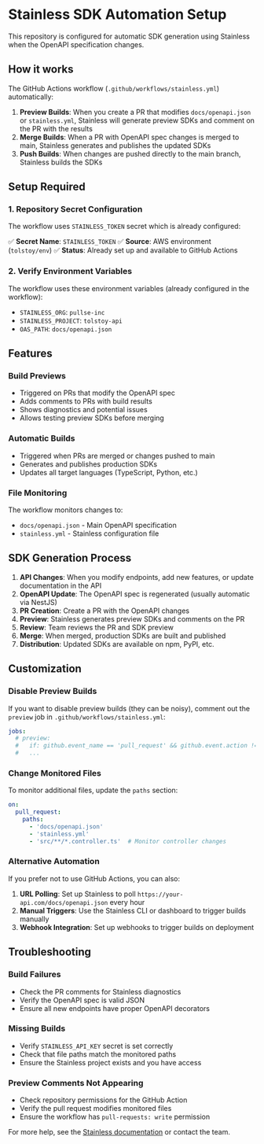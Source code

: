 # Stainless SDK Automation Setup

This repository is configured for automatic SDK generation using Stainless when the OpenAPI specification changes.

## How it works

The GitHub Actions workflow (`.github/workflows/stainless.yml`) automatically:

1. **Preview Builds**: When you create a PR that modifies `docs/openapi.json` or `stainless.yml`, Stainless will generate preview SDKs and comment on the PR with the results
2. **Merge Builds**: When a PR with OpenAPI spec changes is merged to main, Stainless generates and publishes the updated SDKs
3. **Push Builds**: When changes are pushed directly to the main branch, Stainless builds the SDKs

## Setup Required

### 1. Repository Secret Configuration

The workflow uses `STAINLESS_TOKEN` secret which is already configured:

✅ **Secret Name**: `STAINLESS_TOKEN`
✅ **Source**: AWS environment (`tolstoy/env`)
✅ **Status**: Already set up and available to GitHub Actions

### 2. Verify Environment Variables

The workflow uses these environment variables (already configured in the workflow):
- `STAINLESS_ORG`: `pullse-inc`
- `STAINLESS_PROJECT`: `tolstoy-api` 
- `OAS_PATH`: `docs/openapi.json`

## Features

### Build Previews
- Triggered on PRs that modify the OpenAPI spec
- Adds comments to PRs with build results
- Shows diagnostics and potential issues
- Allows testing preview SDKs before merging

### Automatic Builds
- Triggered when PRs are merged or changes pushed to main
- Generates and publishes production SDKs
- Updates all target languages (TypeScript, Python, etc.)

### File Monitoring
The workflow monitors changes to:
- `docs/openapi.json` - Main OpenAPI specification
- `stainless.yml` - Stainless configuration file

## SDK Generation Process

1. **API Changes**: When you modify endpoints, add new features, or update documentation in the API
2. **OpenAPI Update**: The OpenAPI spec is regenerated (usually automatic via NestJS)
3. **PR Creation**: Create a PR with the OpenAPI changes
4. **Preview**: Stainless generates preview SDKs and comments on the PR
5. **Review**: Team reviews the PR and SDK preview
6. **Merge**: When merged, production SDKs are built and published
7. **Distribution**: Updated SDKs are available on npm, PyPI, etc.

## Customization

### Disable Preview Builds
If you want to disable preview builds (they can be noisy), comment out the `preview` job in `.github/workflows/stainless.yml`:

```yaml
jobs:
  # preview:
  #   if: github.event_name == 'pull_request' && github.event.action != 'closed'
  #   ...
```

### Change Monitored Files
To monitor additional files, update the `paths` section:

```yaml
on:
  pull_request:
    paths:
      - 'docs/openapi.json'
      - 'stainless.yml'
      - 'src/**/*.controller.ts'  # Monitor controller changes
```

### Alternative Automation

If you prefer not to use GitHub Actions, you can also:

1. **URL Polling**: Set up Stainless to poll `https://your-api.com/docs/openapi.json` every hour
2. **Manual Triggers**: Use the Stainless CLI or dashboard to trigger builds manually
3. **Webhook Integration**: Set up webhooks to trigger builds on deployment

## Troubleshooting

### Build Failures
- Check the PR comments for Stainless diagnostics
- Verify the OpenAPI spec is valid JSON
- Ensure all new endpoints have proper OpenAPI decorators

### Missing Builds
- Verify `STAINLESS_API_KEY` secret is set correctly
- Check that file paths match the monitored paths
- Ensure the Stainless project exists and you have access

### Preview Comments Not Appearing
- Check repository permissions for the GitHub Action
- Verify the pull request modifies monitored files
- Ensure the workflow has `pull-requests: write` permission

For more help, see the [Stainless documentation](https://docs.stainless.com) or contact the team.